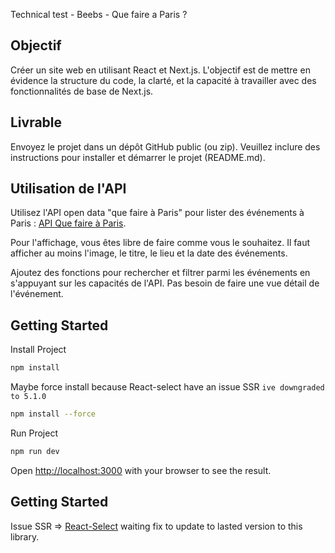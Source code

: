 Technical test - Beebs - Que faire a Paris ?

## Objectif

Créer un site web en utilisant React et Next.js. L'objectif est de mettre en évidence la structure du code, la clarté, et la capacité à travailler avec des fonctionnalités de base de Next.js.

## Livrable

Envoyez le projet dans un dépôt GitHub public (ou zip). Veuillez inclure des instructions pour installer et démarrer le projet (README.md).

## Utilisation de l'API

Utilisez l'API open data "que faire à Paris" pour lister des événements à Paris : [API Que faire à Paris](https://opendata.paris.fr/explore/dataset/que-faire-a-paris-/api/?disjunctive.tags&disjunctive.address_name&disjunctive.address_zipcode&disjunctive.address_city&disjunctive.pmr&disjunctive.blind&disjunctive.deaf&disjunctive.price_type&disjunctive.access_type&disjunctive.programs).

Pour l'affichage, vous êtes libre de faire comme vous le souhaitez. Il faut afficher au moins l'image, le titre, le lieu et la date des événements.

Ajoutez des fonctions pour rechercher et filtrer parmi les événements en s'appuyant sur les capacités de l'API. Pas besoin de faire une vue détail de l'événement.

## Getting Started

Install Project

```bash
npm install
```

Maybe force install because React-select have an issue SSR `ive downgraded to 5.1.0`

```bash
npm install --force
```

Run Project

```bash
npm run dev
```

Open [http://localhost:3000](http://localhost:3000) with your browser to see the result.

## Getting Started

Issue SSR => [React-Select](https://github.com/JedWatson/react-select/issues/5459) waiting fix to update to lasted version to this library.
